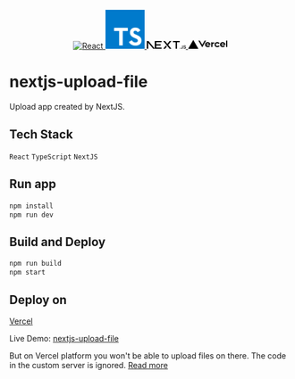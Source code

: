 <p align="center">
  <a href="https://react.dev/" target="blank">
    <img src="https://avatars.githubusercontent.com/u/6412038?s=120" width="70" alt="React" />
  </a>
  <a href="https://www.typescriptlang.org/docs/" target="blank"><img src="https://raw.githubusercontent.com/github/explore/80688e429a7d4ef2fca1e82350fe8e3517d3494d/topics/typescript/typescript.png" width="70" alt="TypeScript" />
  </a>
  <a href="https://nextjs.org/" target="blank">
    <img src="public/next.svg" width="70" alt="NextJS" />
  </a>
  <a href="https://vercel.com/" target="blank">
    <img src="public/vercel.svg" width="70" alt="Vercel" />
  </a>

</p>

# nextjs-upload-file

Upload app created by NextJS.


## Tech Stack

  `React` `TypeScript` `NextJS`


## Run app
  ```
  npm install
  npm run dev
  ```

## Build and Deploy

  ```
  npm run build
  npm start
  ```

  ## Deploy on
  <a href="https://vercel.com/" target="blank">Vercel</a>

  Live Demo: <a href="https://nextjs-upload-file-gules.vercel.app/" target="blank">nextjs-upload-file</a>
  
  But on Vercel platform you won't be able to upload files on there. The code in the custom server is ignored. <a href="https://github.com/vercel/next.js/discussions/12429">Read more</a>